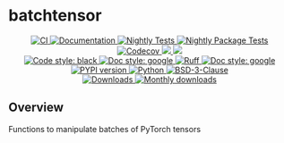 # batchtensor

<p align="center">
    <a href="https://github.com/durandtibo/batchtensor/actions">
        <img alt="CI" src="https://github.com/durandtibo/batchtensor/workflows/CI/badge.svg">
    </a>
    <a href="https://durandtibo.github.io/batchtensor/">
        <img alt="Documentation" src="https://github.com/durandtibo/batchtensor/workflows/Documentation/badge.svg">
    </a>
    <a href="https://github.com/durandtibo/batchtensor/actions">
        <img alt="Nightly Tests" src="https://github.com/durandtibo/batchtensor/workflows/Nightly%20Tests/badge.svg">
    </a>
    <a href="https://github.com/durandtibo/batchtensor/actions">
        <img alt="Nightly Package Tests" src="https://github.com/durandtibo/batchtensor/workflows/Nightly%20Package%20Tests/badge.svg">
    </a>
    <br/>
    <a href="https://codecov.io/gh/durandtibo/batchtensor">
        <img alt="Codecov" src="https://codecov.io/gh/durandtibo/batchtensor/branch/main/graph/badge.svg">
    </a>
    <a href="https://codeclimate.com/github/durandtibo/batchtensor/maintainability">
        <img src="https://api.codeclimate.com/v1/badges/148edc26add138d04928/maintainability" />
    </a>
    <a href="https://codeclimate.com/github/durandtibo/batchtensor/test_coverage">
        <img src="https://api.codeclimate.com/v1/badges/148edc26add138d04928/test_coverage" />
    </a>
    <br/>
    <a href="https://github.com/psf/black">
        <img  alt="Code style: black" src="https://img.shields.io/badge/code%20style-black-000000.svg">
    </a>
    <a href="https://google.github.io/styleguide/pyguide.html#s3.8-comments-and-docstrings">
        <img  alt="Doc style: google" src="https://img.shields.io/badge/%20style-google-3666d6.svg">
    </a>
    <a href="https://github.com/astral-sh/ruff">
        <img src="https://img.shields.io/endpoint?url=https://raw.githubusercontent.com/astral-sh/ruff/main/assets/badge/v2.json" alt="Ruff" style="max-width:100%;">
    </a>
    <a href="https://github.com/guilatrova/tryceratops">
        <img  alt="Doc style: google" src="https://img.shields.io/badge/try%2Fexcept%20style-tryceratops%20%F0%9F%A6%96%E2%9C%A8-black">
    </a>
    <br/>
    <a href="https://pypi.org/project/batchtensor/">
        <img alt="PYPI version" src="https://img.shields.io/pypi/v/batchtensor">
    </a>
    <a href="https://pypi.org/project/batchtensor/">
        <img alt="Python" src="https://img.shields.io/pypi/pyversions/batchtensor.svg">
    </a>
    <a href="https://opensource.org/licenses/BSD-3-Clause">
        <img alt="BSD-3-Clause" src="https://img.shields.io/pypi/l/batchtensor">
    </a>
    <br/>
    <a href="https://pepy.tech/project/batchtensor">
        <img  alt="Downloads" src="https://static.pepy.tech/badge/batchtensor">
    </a>
    <a href="https://pepy.tech/project/batchtensor">
        <img  alt="Monthly downloads" src="https://static.pepy.tech/badge/batchtensor/month">
    </a>
    <br/>
</p>

## Overview

Functions to manipulate batches of PyTorch tensors
